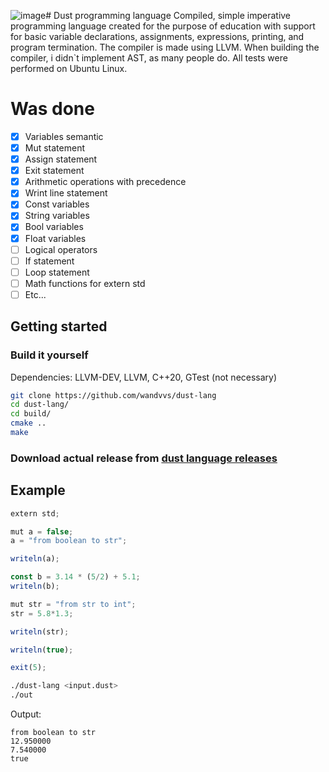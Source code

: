 ![image](https://github.com/wandvvs/dust-lang/assets/109384703/a4471bad-a968-44ea-9423-f682c69395f7)# Dust programming language
Сompiled, simple imperative programming language created for the purpose of education with support for basic variable declarations, assignments, expressions, printing, and program termination.
The compiler is made using LLVM.
When building the compiler, i didn`t implement AST, as many people do.
All tests were performed on Ubuntu Linux.

# Was done
- [x] Variables semantic
- [x] Mut statement
- [x] Assign statement
- [x] Exit statement
- [x] Arithmetic operations with precedence
- [X] Wrint line statement
- [X] Const variables
- [X] String variables
- [X] Bool variables
- [X] Float variables
- [ ] Logical operators
- [ ] If statement
- [ ] Loop statement
- [ ] Math functions for extern std
- [ ] Etc...

## Getting started
### Build it yourself
Dependencies: LLVM-DEV, LLVM, C++20, GTest (not necessary)
```bash
git clone https://github.com/wandvvs/dust-lang
cd dust-lang/
cd build/
cmake ..
make
```
### Download actual release from [dust language releases](https://github.com/wandvvs/dust-lang/releases/tag/dust_lang_0_0_3) 

## Example
```js
extern std;

mut a = false;
a = "from boolean to str";

writeln(a);

const b = 3.14 * (5/2) + 5.1;
writeln(b);

mut str = "from str to int";
str = 5.8*1.3;

writeln(str);

writeln(true);

exit(5);
```

```bash
./dust-lang <input.dust>
./out
```

Output:
```
from boolean to str
12.950000
7.540000
true
```
